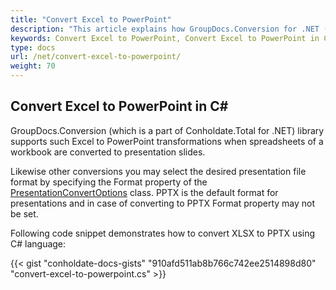 ```yaml
---
title: "Convert Excel to PowerPoint"
description: "This article explains how GroupDocs.Conversion for .NET (which is a part of Conholdate.Total for .NET) supports Excel conversion to PowerPoint."
keywords: Convert Excel to PowerPoint, Convert Excel to PowerPoint in C#, Excel to PowerPoint
type: docs
url: /net/convert-excel-to-powerpoint/
weight: 70
---
```


## Convert Excel to PowerPoint in C#

GroupDocs.Conversion (which is a part of Conholdate.Total for .NET) library supports such Excel to PowerPoint transformations when spreadsheets of a workbook are converted to presentation slides.  

Likewise other conversions you may select the desired presentation file format by specifying the Format property of the [PresentationConvertOptions](https://apireference.groupdocs.com/conversion/net/groupdocs.conversion.options.convert/presentationconvertoptions) class. PPTX is the default format for presentations and in case of converting to PPTX Format property may not be set.  

Following code snippet demonstrates how to convert XLSX to PPTX using C# language:  



{{< gist "conholdate-docs-gists" "910afd511ab8b766c742ee2514898d80" "convert-excel-to-powerpoint.cs" >}}











